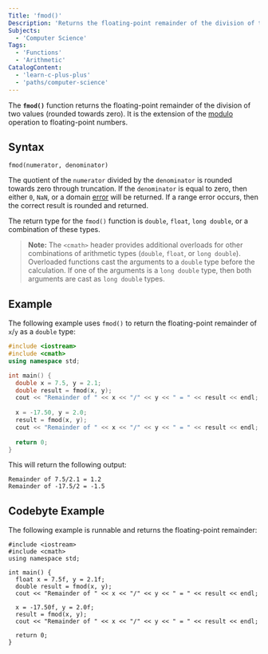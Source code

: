 ```yaml
---
Title: 'fmod()'
Description: 'Returns the floating-point remainder of the division of two values, rounded towards zero.'
Subjects:
  - 'Computer Science'
Tags:
  - 'Functions'
  - 'Arithmetic'
CatalogContent:
  - 'learn-c-plus-plus'
  - 'paths/computer-science'
---
```


The **`fmod()`** function returns the floating-point remainder of the division of two values (rounded towards zero). It is the extension of the [modulo](https://www.codecademy.com/resources/docs/general/modulo) operation to floating-point numbers.

## Syntax

```pseudo
fmod(numerator, denominator)
```

The quotient of the `numerator` divided by the `denominator` is rounded towards zero through truncation.
If the `denominator` is equal to zero, then either `0`, `NaN`, or a domain [error](https://www.codecademy.com/resources/docs/cpp/errors) will be returned.
If a range error occurs, then the correct result is rounded and returned.

The return type for the `fmod()` function is `double`, `float`, `long double`, or a combination of these types.

> **Note:** The `<cmath>` header provides additional overloads for other combinations of arithmetic types (`double`, `float`, or `long double`). Overloaded functions cast the arguments to a `double` type before the calculation. If one of the arguments is a `long double` type, then both arguments are cast as `long double` types. 

## Example

The following example uses `fmod()` to return the floating-point remainder of `x`/`y` as a `double` type:

```cpp
#include <iostream>
#include <cmath>
using namespace std;

int main() {
  double x = 7.5, y = 2.1;
  double result = fmod(x, y);
  cout << "Remainder of " << x << "/" << y << " = " << result << endl;
  
  x = -17.50, y = 2.0;
  result = fmod(x, y);
  cout << "Remainder of " << x << "/" << y << " = " << result << endl;
  
  return 0;
}
```

This will return the following output:

```shell
Remainder of 7.5/2.1 = 1.2
Remainder of -17.5/2 = -1.5
```

## Codebyte Example

The following example is runnable and returns the floating-point remainder:

```codebyte/cpp
#include <iostream>
#include <cmath>
using namespace std;

int main() {
  float x = 7.5f, y = 2.1f;
  double result = fmod(x, y);
  cout << "Remainder of " << x << "/" << y << " = " << result << endl;
  
  x = -17.50f, y = 2.0f;
  result = fmod(x, y);
  cout << "Remainder of " << x << "/" << y << " = " << result << endl;
  
  return 0;
}
```